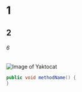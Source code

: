 # 1
## 2
###### 6

![Image of Yaktocat](https://octodex.github.com/images/yaktocat.png)

```java
public void methodName() {
}
```
